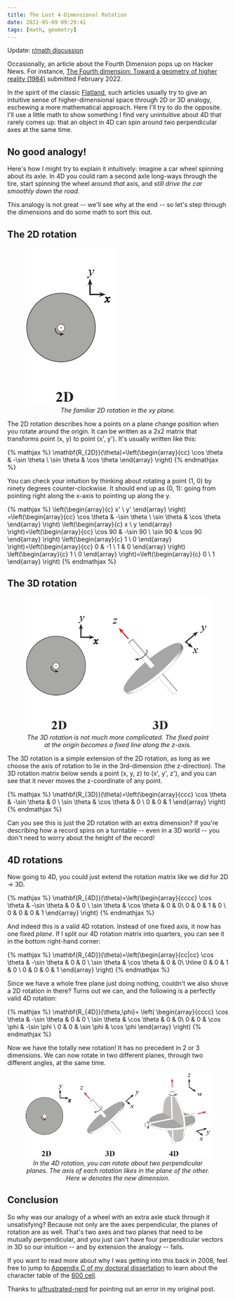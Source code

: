 ```yaml
---
title: The Lost 4-Dimensional Rotation 
date: 2022-05-09 09:29:41
tags: [math, geometry]
---
```


Update: [r/math discussion](https://www.reddit.com/r/math/comments/unbeue/the_lost_4dimensional_rotation/)

Occasionally, an article about the Fourth Dimension pops up on Hacker News. For instance, [The Fourth dimension: Toward a geometry of higher reality (1984)](https://news.ycombinator.com/item?id=30368840) submitted February 2022.

In the spirit of the classic [Flatland](http://www.geom.uiuc.edu/~banchoff/Flatland/), such articles usually try to give an intuitive sense of higher-dimensional space through 2D or 3D analogy, eschewing a more mathematical approach. Here I'll try to do the opposite. I'll use a little math to show something I find very unintuitive about 4D that rarely comes up: that an object in 4D can spin around two perpendicular axes at the same time.

## No good analogy!

Here's how I might try to explain it intuitively: imagine a car wheel spinning about its axle. In 4D you could ram a second axle long-ways through the tire, start spinning the wheel around _that_ axis, and _still drive the car smoothly down the road_.

This analogy is not great -- we'll see why at the end -- so let's step through the dimensions and do some math to sort this out.

## The 2D rotation

<figure>
  <img src="/images/rotations_2D_only.png" alt="2D, 3D, and 4D rotations."/>
  <figcaption style="text-align: center"><em>The familiar 2D rotation in the xy plane.</em></figcaption>
</figure>

The 2D rotation describes how a points on a plane change position when you rotate around the origin. It can be written as a 2x2 matrix that transforms point (x, y) to point (x', y'). It's usually written like this:

{% mathjax %}
\mathbf{R_{2D}}(\theta)=\left(\begin{array}{cc} 
 \cos \theta  & -\sin \theta  \\
 \sin \theta  & \cos \theta 
\end{array}
\right)
{% endmathjax %}

You can check your intuition by thinking about rotating a point (1, 0) by ninety degrees counter-clockwise. It should end up as (0, 1): going from pointing right along the x-axis to pointing up along the y.

{% mathjax %}
\left(\begin{array}{c}
x' \\
y'
\end{array}
\right) =\left(\begin{array}{cc}
\cos \theta  & -\sin \theta  \\
\sin \theta  & \cos \theta
\end{array}
\right) \left(\begin{array}{c}
x \\
y
\end{array}
\right)=\left(\begin{array}{cc}
\cos 90  & -\sin 90  \\
\sin 90  & \cos 90 
\end{array}
\right) \left(\begin{array}{c}
1 \\
0
\end{array}
\right)=\left(\begin{array}{cc}
0  & -1  \\
1  & 0 
\end{array}
\right) \left(\begin{array}{c}
1 \\
0
\end{array}
\right)=\left(\begin{array}{c}
0 \\
1
\end{array}
\right)
{% endmathjax %}

## The 3D rotation

<figure>
  <img src="/images/rotations_2D3D.png" alt="2D, 3D, and 4D rotations."/>
  <figcaption style="text-align: center"><em>The 3D rotation is not much more complicated. The fixed point at the origin becomes a fixed line along the z-axis.</em></figcaption>
</figure>

The 3D rotation is a simple extension of the 2D rotation, as long as we choose the axis of rotation to lie in the 3rd-dimension (the z-direction). The 3D rotation matrix below sends a point (x, y, z) to (x', y', z'), and you can see that it never moves the z-coordinate of any point.

{% mathjax %}
\mathbf{R_{3D}}(\theta)=\left(\begin{array}{ccc}
\cos \theta  & -\sin \theta & 0 \\
\sin \theta  & \cos \theta & 0 \\
0 & 0 & 1
\end{array}
\right)
{% endmathjax %}

Can you see this is just the 2D rotation with an extra dimension? If you're describing how a record spins on a turntable -- even in a 3D world -- you don't need to worry about the height of the record!

## 4D rotations

Now going to 4D, you could just extend the rotation matrix like we did for 2D -> 3D.

{% mathjax %}
\mathbf{R_{4D}}(\theta)=\left(\begin{array}{cccc}
\cos \theta  & -\sin \theta & 0 & 0 \\
\sin \theta  & \cos \theta & 0 & 0\\
0 & 0 & 1 & 0 \\
0 & 0 & 0 & 1
\end{array}
\right)
{% endmathjax %}

And indeed this is a valid 4D rotation. Instead of one fixed axis, it now has one fixed _plane_. If I split our 4D rotation matrix into quarters, you can see it in the bottom right-hand corner:

{% mathjax %}
\mathbf{R_{4D}}(\theta)=\left(\begin{array}{cc|cc}
\cos \theta  & -\sin \theta & 0 & 0 \\
\sin \theta  & \cos \theta & 0 & 0\\
\hline
0 & 0 & 1 & 0 \\
0 & 0 & 0 & 1
\end{array}
\right)
{% endmathjax %}

Since we have a whole free plane just doing nothing, couldn't we also shove a 2D rotation in there? Turns out we can, and the following is a perfectly valid 4D rotation:

{% mathjax %}
\mathbf{R_{4D}}(\theta,\phi)=
\left(
\begin{array}{cccc}
\cos \theta  & -\sin \theta & 0 & 0 \\
\sin \theta  & \cos \theta & 0 & 0\\
0 & 0 & \cos \phi  & -\sin \phi  \\
0 & 0 & \sin \phi  & \cos \phi
\end{array}
\right)
{% endmathjax %}

Now we have the totally new rotation! It has no precedent in 2 or 3 dimensions. We can now rotate in two different planes, through two different angles, at the same time.

<figure>
  <img src="/images/rotations.png" alt="2D, 3D, and 4D rotations."/>
  <figcaption style="text-align: center"><em>In the 4D rotation, you can rotate about two perpendicular planes. The axis of each rotation likes in the plane of the other. Here w denotes the new dimension.</em></figcaption>
</figure>

## Conclusion

So why was our analogy of a wheel with an extra axle stuck through it unsatisfying? Because not only are the axes perpendicular, the planes of rotation are as well. That's two axes and two planes that need to be mutually perpendicular, and you just can't have four perpendicular vectors in 3D so our intuition -- and by extension the analogy -- fails.

If you want to read more about why I was getting into this back in 2008, feel free to jump to [Appendix C of my doctoral dissertation](https://hdl.handle.net/1813/33790) to learn about the character table of the [600 cell](https://en.wikipedia.org/wiki/600-cell).

Thanks to [u/frustrated-nerd](https://www.reddit.com/r/math/comments/unbeue/the_lost_4dimensional_rotation/i870yin/) for pointing out an error in my original post.